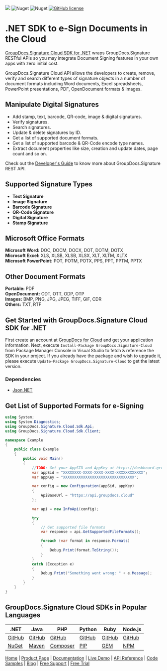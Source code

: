 ![](https://img.shields.io/badge/api-v2.0-lightgrey) ![Nuget](https://img.shields.io/nuget/v/GroupDocs.Signature-Cloud) ![Nuget](https://img.shields.io/nuget/dt/GroupDocs.Signature-Cloud) [![GitHub license](https://img.shields.io/github/license/groupdocs-signature-cloud/groupdocs-signature-cloud-dotnet)](https://github.com/groupdocs-signature-cloud/groupdocs-signature-cloud-dotnet/blob/master/LICENSE) 

# .NET SDK to e-Sign Documents in the Cloud

[GroupDocs.Signature Cloud SDK for .NET](https://products.groupdocs.cloud/signature/net) wraps GroupDocs.Signature RESTful APIs so you may integrate Document Signing features in your own apps with zero initial cost.

GroupDocs.Signature Cloud API allows the developers to create, remove, verify and search different types of signature objects in a number of document formats including Word documents, Excel spreadsheets, PowerPoint presentations, PDF, OpenDocument formats & images.

## Manipulate Digital Signatures

- Add stamp, text, barcode, QR-code, image & digital signatures.
- Verify signatures.
- Search signatures.
- Update & delete signatures by ID.
- Get a list of supported document formats.
- Get a list of supported barcode & QR-Code encode type names.
- Extract document properties like  size, creation and update dates, page count and so on.

Check out the [Developer's Guide](https://docs.groupdocs.cloud/signature/developer-guide/) to know more about GroupDocs.Signature REST API.

## Supported Signature Types

- **Text Signature** 
- **Image Signature** 
- **Barcode Signature** 
- **QR-Code Signature**
- **Digital Signature** 
- **Stamp Signature**

## Microsoft Office Formats

**Microsoft Word:** DOC, DOCM, DOCX, DOT, DOTM, DOTX\
**Microsoft Excel:** XLS, XLSB, XLSB, XLSX, XLT, XLTM, XLTX\
**Microsoft PowerPoint:** POT, POTM, POTX, PPS, PPT, PPTM, PPTX

## Other Document Formats

**Portable:** PDF\
**OpenDocument:** ODT, OTT, ODP, OTP\
**Images:** BMP, PNG, JPG, JPEG, TIFF, GIF, CDR\
**Others:** TXT, RTF

## Get Started with GroupDocs.Signature Cloud SDK for .NET

First create an account at [GroupDocs for Cloud](https://dashboard.groupdocs.cloud/) and get your application information. Next,  execute `Install-Package GroupDocs.Signature-Cloud` from Package Manager Console in Visual Studio to fetch & reference the SDK in your project. If you already have the package and wish to upgrade it, please execute `Update-Package GroupDocs.Signature-Cloud` to get the latest version.

### Dependencies

- [Json.NET](https://www.nuget.org/packages/Newtonsoft.Json)

## Get List of Supported Formats for e-Signing

```csharp
using System;
using System.Diagnostics;
using GroupDocs.Signature.Cloud.Sdk.Api;
using GroupDocs.Signature.Cloud.Sdk.Client;

namespace Example
{
    public class Example
    {
        public void Main()
        {
            //TODO: Get your AppSID and AppKey at https://dashboard.groupdocs.cloud (free registration is required).
            var appSid = "XXXXXXXX-XXXX-XXXX-XXXX-XXXXXXXXXXXX";
            var appKey = "XXXXXXXXXXXXXXXXXXXXXXXXXXXXXXXX";

            var config = new Configuration(appSid, appKey)
            {
                ApiBaseUrl = "https://api.groupdocs.cloud"
            };

            var api = new InfoApi(config);

            try
            {
                // Get supported file formats
                var response = api.GetSupportedFileFormats();

                foreach (var format in response.Formats)
                {
                    Debug.Print(format.ToString());
                }
            }
            catch (Exception e)
            {
                Debug.Print("Something went wrong: " + e.Message);
            }
        }
    }
}
```

## GroupDocs.Signature Cloud SDKs in Popular Languages

| .NET | Java | PHP | Python | Ruby | Node.js |
|---|---|---|---|---|---|
| [GitHub](https://github.com/groupdocs-signature-cloud/groupdocs-signature-cloud-dotnet) | [GitHub](https://github.com/groupdocs-signature-cloud/groupdocs-signature-cloud-java) | [GitHub](https://github.com/groupdocs-signature-cloud/groupdocs-signature-cloud-php) | [GitHub](https://github.com/groupdocs-signature-cloud/groupdocs-signature-cloud-python) | [GitHub](https://github.com/groupdocs-signature-cloud/groupdocs-signature-cloud-ruby)  | [GitHub](https://github.com/groupdocs-signature-cloud/groupdocs-signature-cloud-node) |
| [NuGet](https://www.nuget.org/packages/GroupDocs.Signature-Cloud/) | [Maven](https://repository.groupdocs.cloud/webapp/#/artifacts/browse/tree/General/repo/com/groupdocs/groupdocs-signature-cloud) | [Composer](https://packagist.org/packages/groupdocscloud/groupdocs-signature-cloud) | [PIP](https://pypi.org/project/groupdocs-signature-cloud/) | [GEM](https://rubygems.org/gems/groupdocs_signature_cloud)  | [NPM](https://www.npmjs.com/package/groupdocs-signature-cloud) | 

[Home](https://www.groupdocs.cloud/) | [Product Page](https://products.groupdocs.cloud/signature/net) | [Documentation](https://docs.groupdocs.cloud/signature/) | [Live Demo](https://products.groupdocs.app/signature/total) | [API Reference](https://apireference.groupdocs.cloud/signature/) | [Code Samples](https://github.com/groupdocs-signature-cloud/groupdocs-signature-cloud-dotnet-samples) | [Blog](https://blog.groupdocs.cloud/category/signature/) | [Free Support](https://forum.groupdocs.cloud/c/signature) | [Free Trial](https://dashboard.groupdocs.cloud)
